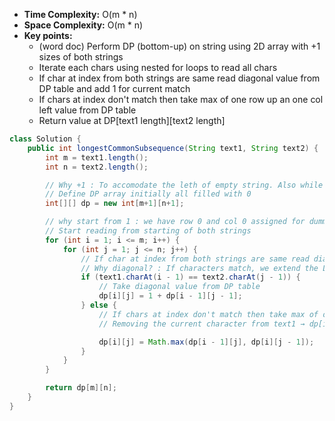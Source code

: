 - **Time Complexity:** O(m * n)
- **Space Complexity:** O(m * n)
- **Key points:**
    - (word doc) Perform DP (bottom-up) on string using 2D array with +1 sizes of both strings
    - Iterate each chars using nested for loops to read all chars
    - If char at index from both strings are same read diagonal value from DP table and add 1 for current match
    - If chars at index don't match then take max of one row up an one col left value from DP table
    - Return value at DP[text1 length][text2 length]

```java
class Solution {
    public int longestCommonSubsequence(String text1, String text2) {
        int m = text1.length();
        int n = text2.length();

        // Why +1 : To accomodate the leth of empty string. Also while ready first row or col, we need to have something (dummy row or col with value) up or left or diagonally to read 
        // Define DP array initially all filled with 0
        int[][] dp = new int[m+1][n+1];

        // why start from 1 : we have row 0 and col 0 assigned for dummy values to read prev dp value left, up and diagonaly
        // Start reading from starting of both strings
        for (int i = 1; i <= m; i++) {
            for (int j = 1; j <= n; j++) {
                // If char at index from both strings are same read diagonal value from DP table and add 1 for current match
                // Why diagonal? : If characters match, we extend the LCS from the previous subproblem (both strings one character shorter)
                if (text1.charAt(i - 1) == text2.charAt(j - 1)) {
                    // Take diagonal value from DP table
                    dp[i][j] = 1 + dp[i - 1][j - 1];
                } else {
                    // If chars at index don't match then take max of one row up an one col left value from DP table 
                    // Removing the current character from text1 → dp[i-1][j] and Removing the current character from text2 → dp[i][j-1]

                    dp[i][j] = Math.max(dp[i - 1][j], dp[i][j - 1]);
                }
            }
        }

        return dp[m][n];
    }
}
```